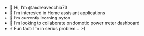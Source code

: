 - 👋 Hi, I’m @andreavecchia73
- 👀 I’m interested in Home assistant applications
- 🌱 I’m currently learning pyton
- 💞️ I’m looking to collaborate on domotic power meter dashboard
- ⚡ Fun fact: I'm in serius problem... :-)

<!---
andreavecchia73/andreavecchia73 is a ✨ special ✨ repository because its `README.md` (this file) appears on your GitHub profile.
You can click the Preview link to take a look at your changes.
--->
